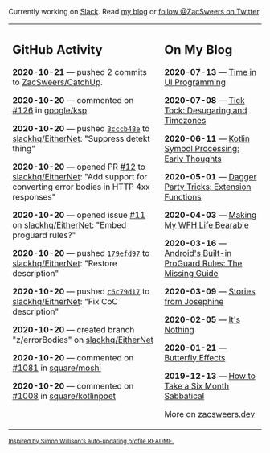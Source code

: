 Currently working on [Slack](https://slack.com/). Read [my blog](https://zacsweers.dev/) or [follow @ZacSweers on Twitter](https://twitter.com/ZacSweers).

<table><tr><td valign="top" width="60%">

## GitHub Activity
<!-- githubActivity starts -->
**2020-10-21** — pushed 2 commits to [ZacSweers/CatchUp](https://api.github.com/repos/ZacSweers/CatchUp).

**2020-10-20** — commented on [#126](https://github.com/google/ksp/issues/126#issuecomment-713118756) in [google/ksp](https://api.github.com/repos/google/ksp)

**2020-10-20** — pushed [`3cccb48e`](https://github.com/slackhq/EitherNet/commit/3cccb48e98629231afc1d3fb543ecd6d2766d18a) to [slackhq/EitherNet](https://api.github.com/repos/slackhq/EitherNet): "Suppress detekt thing"

**2020-10-20** — opened PR [#12](https://api.github.com/repos/slackhq/EitherNet/pulls/12) to [slackhq/EitherNet](https://api.github.com/repos/slackhq/EitherNet): "Add support for converting error bodies in HTTP 4xx responses"

**2020-10-20** — opened issue [#11](https://api.github.com/repos/slackhq/EitherNet/issues/11) on [slackhq/EitherNet](https://api.github.com/repos/slackhq/EitherNet): "Embed proguard rules?"

**2020-10-20** — pushed [`179efd97`](https://github.com/slackhq/EitherNet/commit/179efd9724d6788121acc421114687054c9b4cbf) to [slackhq/EitherNet](https://api.github.com/repos/slackhq/EitherNet): "Restore description"

**2020-10-20** — pushed [`c6c79d17`](https://github.com/slackhq/EitherNet/commit/c6c79d176b0148b9c73005d522d5c3fb110db528) to [slackhq/EitherNet](https://api.github.com/repos/slackhq/EitherNet): "Fix CoC description"

**2020-10-20** — created branch "z/errorBodies" on [slackhq/EitherNet](https://api.github.com/repos/slackhq/EitherNet)

**2020-10-20** — commented on [#1081](https://github.com/square/moshi/issues/1081#issuecomment-712709986) in [square/moshi](https://api.github.com/repos/square/moshi)

**2020-10-20** — commented on [#1008](https://github.com/square/kotlinpoet/pull/1008#issuecomment-712708718) in [square/kotlinpoet](https://api.github.com/repos/square/kotlinpoet)
<!-- githubActivity ends -->
</td><td valign="top" width="40%">

## On My Blog
<!-- blog starts -->
**2020-07-13** — [Time in UI Programming](https://www.zacsweers.dev/time-in-ui/)

**2020-07-08** — [Tick Tock: Desugaring and Timezones](https://www.zacsweers.dev/ticktock-desugaring-timezones/)

**2020-06-11** — [Kotlin Symbol Processing: Early Thoughts](https://www.zacsweers.dev/kotlin-symbol-processor-early-thoughts/)

**2020-05-01** — [Dagger Party Tricks: Extension Functions](https://www.zacsweers.dev/dagger-party-tricks-extension-functions/)

**2020-04-03** — [Making My WFH Life Bearable](https://www.zacsweers.dev/making-wfh-life-bearable/)

**2020-03-16** — [Android's Built-in ProGuard Rules: The Missing Guide](https://www.zacsweers.dev/android-proguard-rules/)

**2020-03-09** — [Stories from Josephine](https://www.zacsweers.dev/stories-from-josephine/)

**2020-02-05** — [It's Nothing](https://www.zacsweers.dev/its-nothing/)

**2020-01-21** — [Butterfly Effects](https://www.zacsweers.dev/butterfly-effects/)

**2019-12-13** — [How to Take a Six Month Sabbatical](https://www.zacsweers.dev/how-to-take-a-six-month-sabbatical/)
<!-- blog ends -->
More on [zacsweers.dev](https://zacsweers.dev/)
</td></tr></table>

<sub><a href="https://simonwillison.net/2020/Jul/10/self-updating-profile-readme/">Inspired by Simon Willison's auto-updating profile README.</a></sub>